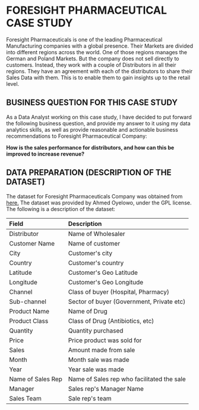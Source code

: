 # FORESIGHT PHARMACEUTICAL CASE STUDY

Foresight Pharmaceuticals is one of the leading Pharmaceutical Manufacturing companies with a global presence.
Their Markets are divided into different regions across the world. One of those regions manages the German and Poland Markets.
But the company does not sell directly to customers. Instead, they work with a couple of Distributors in all their regions.
They have an agreement with each of the distributors to share their Sales Data with them. This is to enable them to gain insights up to the retail level.

## BUSINESS QUESTION FOR THIS CASE STUDY

As a Data Analyst working on this case study, I have decided to put forward the following business question, and provide my answer to it using my data analytics skills, as well as provide reasonable and actionable business recommendations to Foresight Pharmaceutical Company:

**How is the sales performance for distributors, and how can this be improved to increase revenue?**

## DATA PREPARATION (DESCRIPTION OF THE DATASET)

The dataset for Foresight Pharmaceuticals Company was obtained from [here.](https://foresightbi.com.ng/practice-data/3-datasets-for-your-portfolio/)
The dataset was provided by Ahmed Oyelowo, under the GPL license.
The following is a description of the dataset:

|Field|Description|
|:----|:----|
|Distributor|Name of Wholesaler|
|Customer Name|Name of customer|
|City|Customer's city|
|Country|Customer's country|
|Latitude|Customer's Geo Latitude|
|Longitude|Customer's Geo Longitude|
|Channel|Class of buyer (Hospital, Pharmacy)|
|Sub-channel|Sector of buyer (Government, Private etc)|
|Product Name|Name of Drug|
|Product Class|Class of Drug (Antibiotics, etc)|
|Quantity|Quantity purchased|
|Price|Price product was sold for|
|Sales|Amount made from sale|
|Month|Month sale was made|
|Year|Year sale was made|
|Name of Sales Rep|Name of Sales rep who facilitated the sale|
|Manager|Sales rep's Manager Name|
|Sales Team|Sale rep's team|

